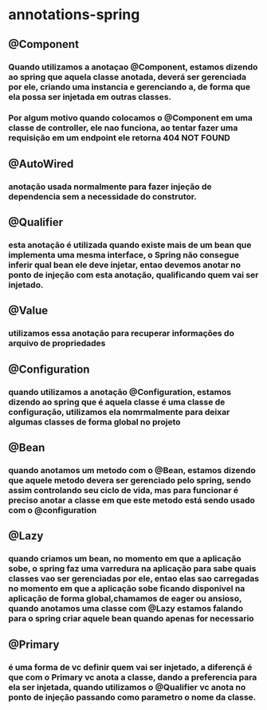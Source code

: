# annotations-spring

## @Component

### Quando utilizamos a anotaçao @Component, estamos dizendo ao spring que aquela classe anotada, deverá ser gerenciada por ele, criando  uma instancia e gerenciando a, de forma que ela possa ser injetada em outras classes.
### Por algum motivo quando colocamos o @Component em uma classe de controller, ele nao funciona, ao tentar fazer uma requisição em um endpoint ele retorna 404 NOT FOUND

## @AutoWired

### anotação usada normalmente para fazer injeção de dependencia sem a necessidade do construtor.

## @Qualifier

### esta anotação é utilizada quando existe mais de um bean que implementa uma mesma interface, o Spring não consegue inferir qual bean ele deve injetar, entao devemos anotar no ponto de injeção com esta anotação, qualificando quem vai ser injetado.

## @Value

### utilizamos essa anotação para recuperar informações do arquivo de propriedades

## @Configuration

### quando utilizamos a anotação @Configuration, estamos dizendo ao spring que é aquela classe é uma classe de configuração, utilizamos ela nomrmalmente para deixar algumas classes de forma global no projeto

## @Bean

### quando anotamos um metodo com o @Bean, estamos dizendo que aquele metodo devera ser gerenciado pelo spring, sendo assim controlando seu ciclo de vida, mas para funcionar é preciso anotar a classe em que este metodo está sendo usado com o @configuration

## @Lazy

### quando criamos um bean, no momento em que a aplicação sobe, o spring faz uma varredura na aplicação para sabe quais classes vao ser gerenciadas por ele, entao elas sao carregadas no momento em que a aplicação sobe ficando disponivel na aplicação de forma global,chamamos de eager ou ansioso, quando anotamos uma classe com @Lazy estamos falando para o spring criar aquele bean quando apenas for necessario

## @Primary

### é uma forma de vc definir quem vai ser injetado, a diferençã é que com o Primary vc anota a classe, dando a preferencia para ela ser injetada, quando utilizamos o @Qualifier vc anota no ponto de injeção passando como parametro o nome da classe.


